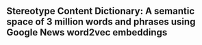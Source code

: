 ## Stereotype Content Dictionary: A semantic space of 3 million words and phrases using Google News word2vec embeddings
